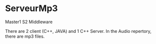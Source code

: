 # ServeurMp3
Master1 S2 Middleware

There are 2 client (C++, JAVA)  and 1 C++ Server.
In the Audio repertory, there are mp3 files.

